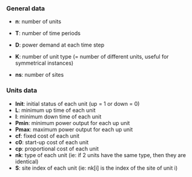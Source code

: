 ### General data

* **n**: number of units
* **T**: number of time periods
* **D**: power demand at each time step

* **K**: number of unit type (= number of different units, useful for symmetrical instances)
* **ns**: number of sites


### Units data

* **Init**: initial status of each unit (up = 1 or down = 0)
* **L**: minimum up time of each unit
* **l**: minimum down time of each unit
* **Pmin**: minimum power output for each up unit
* **Pmax**: maximum power output for each up unit
* **cf**: fixed cost of each unit
* **c0**: start-up cost of each unit
* **cp**: proportional cost of each unit
* **nk**: type of each unit (ie: if 2 units have the same type, then they are identical)
* **S**: site index of each unit (ie: nk[i] is the index of the site of unit i)

